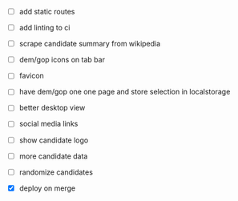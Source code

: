 - [ ] add static routes
- [ ] add linting to ci
- [ ] scrape candidate summary from wikipedia
- [ ] dem/gop icons on tab bar
- [ ] favicon
- [ ] have dem/gop one one page and store selection in localstorage
- [ ] better desktop view
- [ ] social media links
- [ ] show candidate logo
- [ ] more candidate data
- [ ] randomize candidates

- [x] deploy on merge
